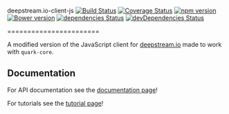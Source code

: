 deepstream.io-client-js [![Build Status](https://travis-ci.org/deepstreamIO/deepstream.io-client-js.svg?branch=master)](https://travis-ci.org/deepstreamIO/deepstream.io-client-js) [![Coverage Status](https://coveralls.io/repos/github/deepstreamIO/deepstream.io-client-js/badge.svg?branch=master)](https://coveralls.io/github/deepstreamIO/deepstream.io-client-js?branch=master) [![npm version](https://badge.fury.io/js/deepstream.io.svg)](http://badge.fury.io/js/deepstream.io-client-js) [![Bower version](https://badge.fury.io/bo/deepstream.io-client-js.svg)](http://badge.fury.io/bo/deepstream.io-client-js)
[![dependencies Status](https://david-dm.org/deepstreamIO/deepstream.io-client-js/status.svg)](https://david-dm.org/deepstreamIO/deepstream.io-client-js)
[![devDependencies Status](https://david-dm.org/deepstreamIO/deepstream.io-client-js/dev-status.svg)](https://david-dm.org/deepstreamIO/deepstream.io-client-js?type=dev)

=======================

A modified version of the JavaScript client for [deepstream.io](http://deepstream.io/) made to work with `quark-core`.

## Documentation

For API documentation see the [documentation page](http://deepstream.io/docs/)!

For tutorials see the [tutorial page](http://deepstream.io/tutorials/)!
